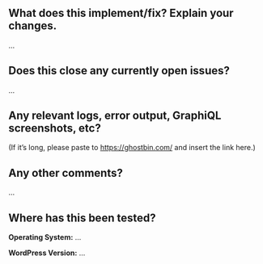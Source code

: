 <!--

### Your checklist for this pull request
Thanks for sending a pull request! Please make sure you click the link above to view the contribution guidelines, then fill out the blanks below.

🚨 Please review the [guidelines for contributing](/.github/CONTRIBUTING.md) to this repository.

- [ ] Make sure you are making a pull request against the **develop branch** (left side). Also you should start *your branch* off *our develop*.
- [ ] Make sure you are requesting to pull request from a **topic/feature/bugfix branch** (right side). Don't pull request from your master!

-->

What does this implement/fix? Explain your changes.
---------------------------------------------------
…


Does this close any currently open issues?
------------------------------------------
…


Any relevant logs, error output, GraphiQL screenshots, etc?
-------------------------------------
(If it’s long, please paste to https://ghostbin.com/ and insert the link here.)


Any other comments?
-------------------
…


Where has this been tested?
---------------------------
**Operating System:** …

**WordPress Version:** …
